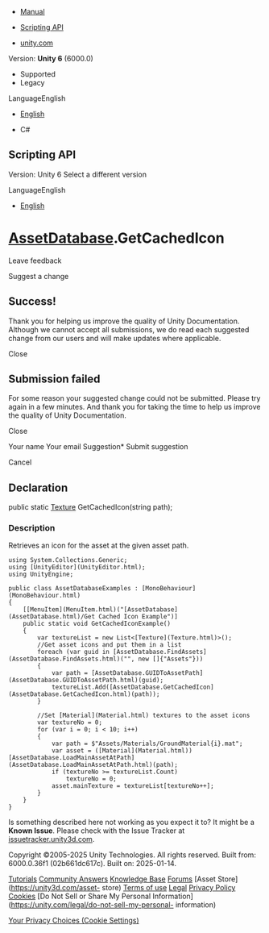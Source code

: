 [ ]()

  * [Manual](../Manual/index.html)
  * [Scripting API](../ScriptReference/index.html)

  * [unity.com](https://unity.com/)

Version: **Unity 6** (6000.0)

  * Supported
  * Legacy

LanguageEnglish

  * [English]()

  * C#

[ ](https://docs.unity3d.com)

## Scripting API

Version: Unity 6 Select a different version

LanguageEnglish

  * [English]()

#  [AssetDatabase](AssetDatabase.html).GetCachedIcon

Leave feedback

Suggest a change

## Success!

Thank you for helping us improve the quality of Unity Documentation. Although
we cannot accept all submissions, we do read each suggested change from our
users and will make updates where applicable.

Close

## Submission failed

For some reason your suggested change could not be submitted. Please <a>try
again</a> in a few minutes. And thank you for taking the time to help us
improve the quality of Unity Documentation.

Close

Your name Your email Suggestion* Submit suggestion

Cancel

[ ]()

## Declaration

public static [Texture](Texture.html) GetCachedIcon(string path);

### Description

Retrieves an icon for the asset at the given asset path.

    
    
    using System.Collections.Generic;
    using [UnityEditor](UnityEditor.html);
    using UnityEngine;  
      
    public class AssetDatabaseExamples : [MonoBehaviour](MonoBehaviour.html)
    {
        [[MenuItem](MenuItem.html)("[AssetDatabase](AssetDatabase.html)/Get Cached Icon Example")]
        public static void GetCachedIconExample()
        {
            var textureList = new List<[Texture](Texture.html)>();
            //Get asset icons and put them in a list
            foreach (var guid in [AssetDatabase.FindAssets](AssetDatabase.FindAssets.html)("", new []{"Assets"}))
            {
                var path = [AssetDatabase.GUIDToAssetPath](AssetDatabase.GUIDToAssetPath.html)(guid);
                textureList.Add([AssetDatabase.GetCachedIcon](AssetDatabase.GetCachedIcon.html)(path));
            }  
      
            //Set [Material](Material.html) textures to the asset icons
            var textureNo = 0;
            for (var i = 0; i < 10; i++)
            {
                var path = $"Assets/Materials/GroundMaterial{i}.mat";
                var asset = ([Material](Material.html))[AssetDatabase.LoadMainAssetAtPath](AssetDatabase.LoadMainAssetAtPath.html)(path);
                if (textureNo >= textureList.Count)
                    textureNo = 0;
                asset.mainTexture = textureList[textureNo++];
            }
        }
    }

Is something described here not working as you expect it to? It might be a
**Known Issue**. Please check with the Issue Tracker at
[issuetracker.unity3d.com](https://issuetracker.unity3d.com).

Copyright ©2005-2025 Unity Technologies. All rights reserved. Built from:
6000.0.36f1 (02b661dc617c). Built on: 2025-01-14.

[Tutorials](https://unity3d.com/learn) [Community
Answers](https://answers.unity3d.com) [Knowledge
Base](https://support.unity3d.com/hc/en-us)
[Forums](https://forum.unity3d.com) [Asset Store](https://unity3d.com/asset-
store) [Terms of use](https://docs.unity3d.com/Manual/TermsOfUse.html)
[Legal](https://unity.com/legal) [Privacy
Policy](https://unity.com/legal/privacy-policy)
[Cookies](https://unity.com/legal/cookie-policy) [Do Not Sell or Share My
Personal Information](https://unity.com/legal/do-not-sell-my-personal-
information)

[Your Privacy Choices (Cookie Settings)](javascript:void\(0\);)

